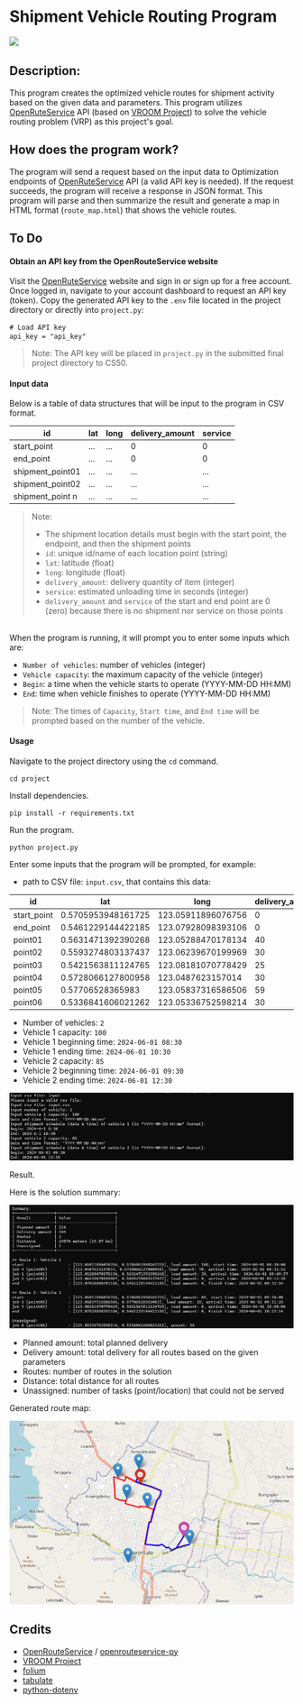# Shipment Vehicle Routing Program
[//]: # ( ## Video Demo: https://youtu.be/8iHZ4ckA-Ig)
![](https://github.com/mohammad-agus/shipment-vehicle-routing-program/blob/master/img/demo.gif)
## Description:
This program creates the optimized vehicle routes for shipment activity based on the given data and parameters. This program utilizes [OpenRuteService](https://openrouteservice.org/) API (based on [VROOM Project](https://github.com/VROOM-Project/vroom)) to solve the vehicle routing problem (VRP) as this project's goal.

## How does the program work?
The program will send a request based on the input data to Optimization endpoints of [OpenRuteService](https://openrouteservice.org/) API (a valid API key is needed). If the request succeeds, the program will receive a response in JSON format. This program will parse and then summarize the result and generate a map in HTML format (`route_map.html`) that shows the vehicle routes.

## To Do
#### Obtain an API key from the OpenRouteService website
Visit the [OpenRuteService](https://openrouteservice.org/) website and sign in or sign up for a free account. Once logged in, navigate to your account dashboard to request an API key (token). Copy the generated API key to the `.env` file located in the project directory or directly into `project.py`:
```commandline
# Load API key
api_key = "api_key"
```
> Note: The API key will be placed in `project.py`  in the submitted final project directory to CS50.


#### Input data
Below is a table of data structures that will be input to the program in CSV format.

| id               | lat                | long               | delivery_amount | service |
| ---------------- | ------------------ | ------------------ | --------------- | ------- |
| start_point      | ... | ... | 0               | 0       |
| end_point        | ... | ... | 0               | 0       |
| shipment_point01 | ... | ... | ...             | ...    |
| shipment_point02 | ... | ... | ...             | ...     |
| shipment_point n  | ...                | ...                | ...             | ...     |

> Note:
> * The shipment location details must begin with the start point, the endpoint, and then the shipment points
> * `id`: unique id/name of each location point (string)
> * `lat`: latitude (float)
> * `long`: longitude (float)
> * `delivery_amount`: delivery quantity of item (integer)
> * `service`: estimated unloading time in seconds (integer)
> * `delivery_amount` and `service` of the start and end point are 0 (zero) because there is no shipment nor service on those points

<br>
When the program is running, it will prompt you to enter some inputs which are:

* `Number of vehicles`: number of vehicles (integer)
* `Vehicle capacity`: the maximum capacity of the vehicle (integer)
* `Begin`: a time when the vehicle starts to operate (YYYY-MM-DD HH:MM)
* `End`: time when vehicle finishes to operate (YYYY-MM-DD HH:MM)
> Note: The times of `Capacity`, `Start time`, and `End time` will be prompted based on the number of the vehicle. 

#### Usage
Navigate to the project directory using the `cd` command.
```
cd project
```
Install dependencies.
```commandline
pip install -r requirements.txt
```
Run the program.
```
python project.py
```
Enter some inputs that the program will be prompted, for example:
* path to CSV file: `input.csv`, that contains this data:

| id          | lat                | long               | delivery_amount | service |
| ----------- | ------------------ | ------------------ | --------------- | ------- |
| start_point | 0.5705953948161725 | 123.05911896076756 | 0               | 0       |
| end_point   | 0.5461229144422185 | 123.07928098393106 | 0               | 0       |
| point01     | 0.5631471392390268 | 123.05288470178134 | 40              | 1200    |
| point02     | 0.5593274803137437 | 123.06239670199969 | 30              | 900     |
| point03     | 0.5421563811124765 | 123.08181070778429 | 25              | 750     |
| point04     | 0.5728066127800958 | 123.0487623157014  | 30              | 900     |
| point05     | 0.57706528365983   | 123.05837316586506 | 59              | 1770    |
| point06     | 0.5336841606021262 | 123.05336752598214 | 30              | 900     |


* Number of vehicles: `2`
* Vehicle 1 capacity: `100`
* Vehicle 1 beginning time: `2024-06-01 08:30`
* Vehicle 1 ending time: `2024-06-01 10:30`
* Vehicle 2 capacity: `85`
* Vehicle 2 beginning time: `2024-06-01 09:30`
* Vehicle 2 ending time: `2024-06-01 12:30`

![alt text](img/img001-input.png)

Result.

Here is the solution summary:

![alt text](img/img002-result.png)

* Planned amount: total planned delivery
* Delivery amount: total delivery for all routes based on the given parameters
* Routes: number of routes in the solution
* Distance: total distance for all routes
* Unassigned: number of tasks (point/location) that could not be served

Generated route map:

![alt text](img/img003-route_map.png)


## Credits
* [OpenRouteService](https://openrouteservice.org/) / [openrouteservice-py](https://openrouteservice-py.readthedocs.io/en/latest/)
* [VROOM Project](https://github.com/VROOM-Project/vroom)
* [folium](https://python-visualization.github.io/folium/latest/)
* [tabulate](https://pypi.org/project/tabulate/)
* [python-dotenv](https://pypi.org/project/python-dotenv/)
